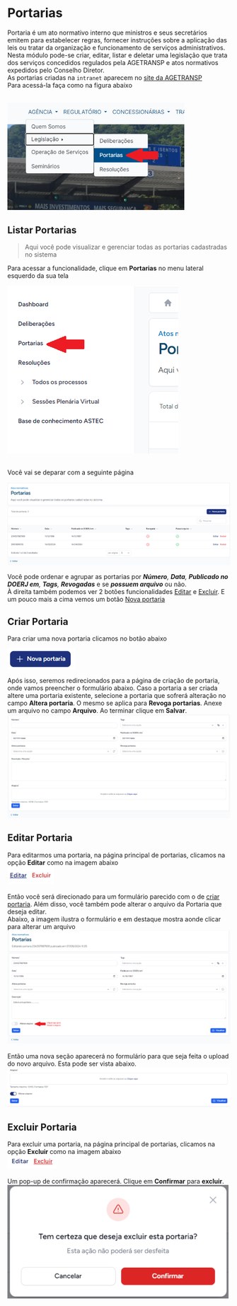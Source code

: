 # Portarias


Portaria é um ato normativo interno que ministros e seus secretários emitem para estabelecer regras,
fornecer instruções sobre a aplicação das leis ou tratar da organização e funcionamento de serviços administrativos.
<br>Nesta módulo pode-se criar, editar, listar e deletar uma legislação que trata dos serviços concedidos regulados pela AGETRANSP e atos normativos expedidos pelo Conselho Diretor.
<br>As portarias criadas na `intranet` aparecem no [site da AGETRANSP](http://www.agetransp.rj.gov.br/)
<br>Para acessá-la faça como na figura abaixo

<br><img src="./images/portarias-agetransp.png" id="portarias-agetransp" onclick="handleZoomInZoomOut(this.id)" style="width:400px">


## Listar Portarias
> Aqui você pode visualizar e gerenciar todas as portarias cadastradas no sistema

Para acessar a funcionalidade, clique em **Portarias** no menu lateral esquerdo da sua tela

<img src="./images/portarias-menu.png" id="portarias-menu" onclick="handleZoomInZoomOut(this.id)" class="menu">
<br>
<br>

Você vai se deparar com a seguinte página 

<img src="./images/listar-portarias.png" id="listar-portarias-img" onclick="handleZoomInZoomOut(this.id)">
<br>

Você pode ordenar e agrupar as portarias por <i>**Número**, **Data**, **Publicado no DOERJ em**, **Tags**, **Revogadas**</i> e se <i>**possuem arquivo**</i> ou não.
<br>À direita também podemos ver 2 botões funcionalidades [Editar](#editar-portaria) e [Excluir](#excluir-portaria). E um pouco mais a cima vemos um botão [Nova portaria](#criar-portaria)


## Criar Portaria
Para criar uma nova portaria clicamos no botão abaixo 

<img src="./images/nova-portaria.png" id="nova-portaria" onclick="handleZoomInZoomOut(this.id)" class="menu">

Após isso, seremos redirecionados para a página de criação de portaria, onde vamos preencher o formulário abaixo. 
Caso a portaria a ser criada altere uma portaria existente, selecione a portaria que sofrerá alteração no campo **Altera portaria**. 
O mesmo se aplica para **Revoga portarias**. Anexe um arquivo no campo **Arquivo**. Ao terminar clique em **Salvar**. 
<br><img src="./images/formulario-portaria.png" id="formulario-portaria" onclick="handleZoomInZoomOut(this.id)">
<br>

## Editar Portaria 
Para editarmos uma portaria, na página principal de portarias, clicamos na opção **Editar** como na imagem abaixo
<br><img src="./images/editar-portaria.png" id="editar-portaria-img" onclick="handleZoomInZoomOut(this.id)" class="mini">
<br>
<br>
Então você será direcionado para um formulário parecido com o de [criar portaria](#criar-portaria). Além disso, você também pode 
alterar o arquivo da Portaria que deseja editar.
<br>Abaixo, a imagem ilustra o formulário e em destaque mostra aonde clicar para alterar um arquivo
<br><img src="./images/editar-portaria-form.png" id="editar-portaria-form" onclick="handleZoomInZoomOut(this.id)">
<br>
<br>
Então uma nova seção aparecerá no formulário para que seja feita o upload do novo arquivo. Esta pode ser vista abaixo.
<br><img src="./images/alterar-arquivo.png" id="alterar-arquivo" onclick="handleZoomInZoomOut(this.id)">

## Excluir Portaria
Para excluir uma portaria, na página principal de portarias, clicamos na opção **Excluir** como na imagem abaixo
<br><img src="./images/excluir-portaria-img.png" id="excluir-portaria-img" onclick="handleZoomInZoomOut(this.id)" class="mini">
<br>
<br>
Um pop-up de confirmação aparecerá. Clique em **Confirmar** para **excluir**.
<br><img src="./images/excluir-portaria-popup.png" style="width: 500px" id="excluir-portaria-popup" onclick="handleZoomInZoomOut(this.id)">


